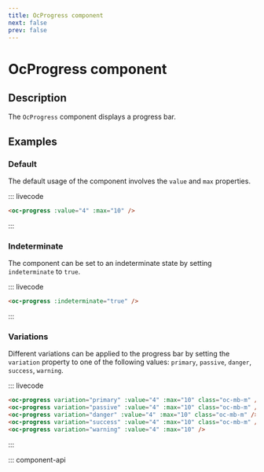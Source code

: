 ```yaml
---
title: OcProgress component
next: false
prev: false
---
```


# OcProgress component

## Description

The `OcProgress` component displays a progress bar.

## Examples

### Default

The default usage of the component involves the `value` and `max` properties.

::: livecode
```html
<oc-progress :value="4" :max="10" />
```
:::

### Indeterminate

The component can be set to an indeterminate state by setting `indeterminate` to `true`.

::: livecode
```html
<oc-progress :indeterminate="true" />
```
:::

### Variations

Different variations can be applied to the progress bar by setting the `variation` property to one of the following values: `primary`, `passive`, `danger`, `success`, `warning`.

::: livecode
```html
<oc-progress variation="primary" :value="4" :max="10" class="oc-mb-m" />
<oc-progress variation="passive" :value="4" :max="10" class="oc-mb-m" />
<oc-progress variation="danger" :value="4" :max="10" class="oc-mb-m" />
<oc-progress variation="success" :value="4" :max="10" class="oc-mb-m" />
<oc-progress variation="warning" :value="4" :max="10" />
```
:::

::: component-api
